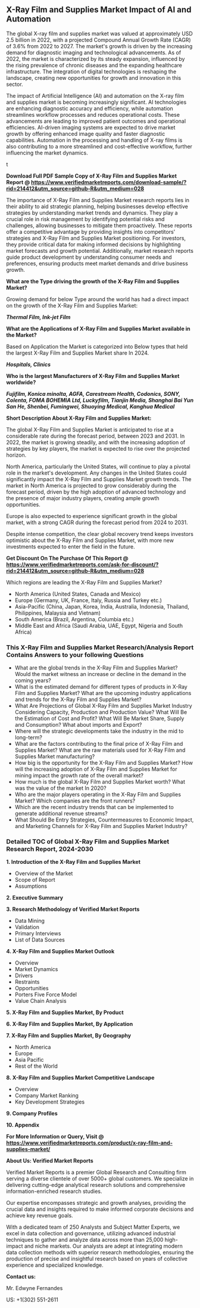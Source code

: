 <h2>X-Ray Film and Supplies Market Impact of AI and Automation</h2><p>The global X-ray film and supplies market was valued at approximately USD 2.5 billion in 2022, with a projected Compound Annual Growth Rate (CAGR) of 3.6% from 2022 to 2027. The market's growth is driven by the increasing demand for diagnostic imaging and technological advancements. As of 2022, the market is characterized by its steady expansion, influenced by the rising prevalence of chronic diseases and the expanding healthcare infrastructure. The integration of digital technologies is reshaping the landscape, creating new opportunities for growth and innovation in this sector.</p><p>The impact of Artificial Intelligence (AI) and automation on the X-ray film and supplies market is becoming increasingly significant. AI technologies are enhancing diagnostic accuracy and efficiency, while automation streamlines workflow processes and reduces operational costs. These advancements are leading to improved patient outcomes and operational efficiencies. AI-driven imaging systems are expected to drive market growth by offering enhanced image quality and faster diagnostic capabilities. Automation in the processing and handling of X-ray films is also contributing to a more streamlined and cost-effective workflow, further influencing the market dynamics.</p>t</p><p id="" class=""><strong>Download Full PDF Sample Copy of X-Ray Film and Supplies Market Report @ <a href="https://www.verifiedmarketreports.com/download-sample/?rid=214412&utm_source=github-R&utm_medium=028" target="_blank">https://www.verifiedmarketreports.com/download-sample/?rid=214412&utm_source=github-R&utm_medium=028</a></strong></p><p>The importance of&nbsp;X-Ray Film and Supplies Market research reports lies in their ability to aid strategic planning, helping businesses develop effective strategies by understanding market trends and dynamics. They play a crucial role in risk management by identifying potential risks and challenges, allowing businesses to mitigate them proactively. These reports offer a competitive advantage by providing insights into competitors' strategies and X-Ray Film and Supplies Market positioning. For investors, they provide critical data for making informed decisions by highlighting market forecasts and growth potential. Additionally, market research reports guide product development by understanding consumer needs and preferences, ensuring products meet market demands and drive business growth.</p><p><strong>What are the&nbsp;Type driving the growth of the X-Ray Film and Supplies Market?</strong></p><p id="" class="">Growing demand for below Type around the world has had a direct impact on the growth of the X-Ray Film and Supplies Market:</p><em><strong>Thermal Film, Ink-jet Film</strong></em></p><strong>What are the&nbsp;Applications&nbsp;of X-Ray Film and Supplies Market available in the Market?</strong></p><p id="" class="">Based on Application the Market is categorized into Below types that held the largest X-Ray Film and Supplies Market share In 2024.</p><em><strong>Hospitals, Clinics</strong></em></p><strong>Who is the largest Manufacturers of X-Ray Film and Supplies Market worldwide?</strong></p><p><em><strong>Fujifilm, Konica minolta, AGFA, Carestream Health, Codonics, SONY, Colenta, FOMA BOHEMIA Ltd, Luckyfilm, Tianjin Media, Shanghai Bai Yun San He, Shenbei, Fumingwei, Shuoying Medical, Kanghua Medical</strong></em></p><p id="" class=""><strong>Short Description About X-Ray Film and Supplies Market:</strong></p><p>The global X-Ray Film and Supplies Market is anticipated to rise at a considerable rate during the forecast period, between 2023 and 2031. In 2022, the market is growing steadily, and with the increasing adoption of strategies by key players, the market is expected to rise over the projected horizon.</p><p>North America, particularly the United States, will continue to play a pivotal role in the market's development. Any changes in the United States could significantly impact the X-Ray Film and Supplies Market growth trends. The market in North America is projected to grow considerably during the forecast period, driven by the high adoption of advanced technology and the presence of major industry players, creating ample growth opportunities.</p><p>Europe is also expected to experience significant growth in the global market, with a strong CAGR during the forecast period from 2024 to 2031.</p><p>Despite intense competition, the clear global recovery trend keeps investors optimistic about the X-Ray Film and Supplies Market, with more new investments expected to enter the field in the future.</p><p id="" class=""><strong>Get Discount On The Purchase Of This Report @ <a href="https://www.verifiedmarketreports.com/ask-for-discount/?rid=214412&utm_source=github-R&utm_medium=028" target="_blank">https://www.verifiedmarketreports.com/ask-for-discount/?rid=214412&utm_source=github-R&utm_medium=028</a></strong></p>Which regions are leading the X-Ray Film and Supplies Market?</p><ul><li>North America (United States, Canada and Mexico)</li><li>Europe (Germany, UK, France, Italy, Russia and Turkey etc.)</li><li>Asia-Pacific (China, Japan, Korea, India, Australia, Indonesia, Thailand, Philippines, Malaysia and Vietnam)</li><li>South America (Brazil, Argentina, Columbia etc.)</li><li>Middle East and Africa (Saudi Arabia, UAE, Egypt, Nigeria and South Africa)</li></ul><h3 id="" class="">This X-Ray Film and Supplies Market Research/Analysis Report Contains Answers to your following Questions</h3><ul><li>What are the global trends in the X-Ray Film and Supplies Market? Would the market witness an increase or decline in the demand in the coming years?</li><li>What is the estimated demand for different types of products in X-Ray Film and Supplies Market? What are the upcoming industry applications and trends for the X-Ray Film and Supplies Market?</li><li>What Are Projections of Global X-Ray Film and Supplies Market Industry Considering Capacity, Production and Production Value? What Will Be the Estimation of Cost and Profit? What Will Be Market Share, Supply and Consumption? What about imports and Export?</li><li>Where will the strategic developments take the industry in the mid to long-term?</li><li>What are the factors contributing to the final price of X-Ray Film and Supplies Market? What are the raw materials used for X-Ray Film and Supplies Market manufacturing?</li><li>How big is the opportunity for the X-Ray Film and Supplies Market? How will the increasing adoption of X-Ray Film and Supplies Market for mining impact the growth rate of the overall market?</li><li>How much is the global X-Ray Film and Supplies Market worth? What was the value of the market In 2020?</li><li>Who are the major players operating in the X-Ray Film and Supplies Market? Which companies are the front runners?</li><li>Which are the recent industry trends that can be implemented to generate additional revenue streams?</li><li>What Should Be Entry Strategies, Countermeasures to Economic Impact, and Marketing Channels for X-Ray Film and Supplies Market Industry?</li></ul><h3 id="" class="">Detailed TOC of Global X-Ray Film and Supplies Market Research Report, 2024-2030</h3><p id="" class=""><strong>1. Introduction of the X-Ray Film and Supplies Market</strong></p><ul><li>Overview of the Market</li><li>Scope of Report</li><li>Assumptions</li></ul><p id="" class=""><strong>2. Executive Summary</strong></p><p id="" class=""><strong>3. Research Methodology of Verified Market Reports</strong></p><ul><li>Data Mining</li><li>Validation</li><li>Primary Interviews</li><li>List of Data Sources</li></ul><p id="" class=""><strong>4. X-Ray Film and Supplies Market Outlook</strong></p><ul><li>Overview</li><li>Market Dynamics</li><li>Drivers</li><li>Restraints</li><li>Opportunities</li><li>Porters Five Force Model</li><li>Value Chain Analysis</li></ul><p id="" class=""><strong>5. X-Ray Film and Supplies Market, By Product</strong></p><p id="" class=""><strong>6. X-Ray Film and Supplies Market, By Application</strong></p><p id="" class=""><strong>7. X-Ray Film and Supplies Market, By Geography</strong></p><ul><li>North America</li><li>Europe</li><li>Asia Pacific</li><li>Rest of the World</li></ul><p id="" class=""><strong>8. X-Ray Film and Supplies Market Competitive Landscape</strong></p><ul><li>Overview</li><li>Company Market Ranking</li><li>Key Development Strategies</li></ul><p id="" class=""><strong>9. Company Profiles</strong></p><p id="" class=""><strong>10. Appendix</strong></p><p id="" class=""><strong>For More Information or Query, Visit @ <a href="https://www.verifiedmarketreports.com/product/x-ray-film-and-supplies-market/" target="_blank">https://www.verifiedmarketreports.com/product/x-ray-film-and-supplies-market/</a></strong></p><p id="" class=""><strong>About Us: Verified Market Reports</strong></p><p id="" class="">Verified Market Reports is a premier Global Research and Consulting firm serving a diverse clientele of over 5000+ global customers. We specialize in delivering cutting-edge analytical research solutions and comprehensive information-enriched research studies.</p><p id="" class="">Our expertise encompasses strategic and growth analyses, providing the crucial data and insights required to make informed corporate decisions and achieve key revenue goals.</p><p id="" class="">With a dedicated team of 250 Analysts and Subject Matter Experts, we excel in data collection and governance, utilizing advanced industrial techniques to gather and analyze data across more than 25,000 high-impact and niche markets. Our analysts are adept at integrating modern data collection methods with superior research methodologies, ensuring the production of precise and insightful research based on years of collective experience and specialized knowledge.</p><p id="" class=""><strong>Contact us:</strong></p><p id="" class="">Mr. Edwyne Fernandes</p><p id="" class="">US: +1(302) 551-2611</p>